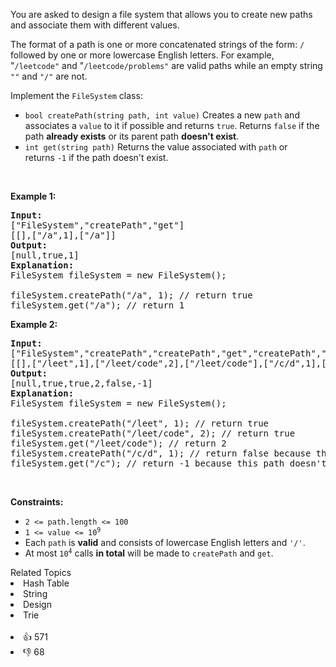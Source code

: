 <p>You are asked to design a file system&nbsp;that allows you to create new paths and associate them with different values.</p>

<p>The format of a path is&nbsp;one or more concatenated strings of the form:&nbsp;<code>/</code> followed by one or more lowercase English letters. For example, "<code>/leetcode"</code>&nbsp;and "<code>/leetcode/problems"</code>&nbsp;are valid paths while an empty&nbsp;string <code>""</code> and <code>"/"</code>&nbsp;are not.</p>

<p>Implement the&nbsp;<code>FileSystem</code> class:</p>

<ul> 
 <li><code>bool createPath(string path, int value)</code>&nbsp;Creates a new <code>path</code> and associates a <code>value</code> to it if possible and returns <code>true</code>.&nbsp;Returns <code>false</code>&nbsp;if the path <strong>already exists</strong> or its parent path <strong>doesn't exist</strong>.</li> 
 <li><code>int get(string path)</code>&nbsp;Returns the value associated with <code>path</code> or returns&nbsp;<code>-1</code>&nbsp;if the path doesn't exist.</li> 
</ul>

<p>&nbsp;</p> 
<p><strong class="example">Example 1:</strong></p>

<pre>
<strong>Input:</strong> 
["FileSystem","createPath","get"]
[[],["/a",1],["/a"]]
<strong>Output:</strong> 
[null,true,1]
<strong>Explanation:</strong> 
FileSystem fileSystem = new FileSystem();

fileSystem.createPath("/a", 1); // return true
fileSystem.get("/a"); // return 1
</pre>

<p><strong class="example">Example 2:</strong></p>

<pre>
<strong>Input:</strong> 
["FileSystem","createPath","createPath","get","createPath","get"]
[[],["/leet",1],["/leet/code",2],["/leet/code"],["/c/d",1],["/c"]]
<strong>Output:</strong> 
[null,true,true,2,false,-1]
<strong>Explanation:</strong> 
FileSystem fileSystem = new FileSystem();

fileSystem.createPath("/leet", 1); // return true
fileSystem.createPath("/leet/code", 2); // return true
fileSystem.get("/leet/code"); // return 2
fileSystem.createPath("/c/d", 1); // return false because the parent path "/c" doesn't exist.
fileSystem.get("/c"); // return -1 because this path doesn't exist.
</pre>

<p>&nbsp;</p> 
<p><strong>Constraints:</strong></p>

<ul> 
 <li><code>2 &lt;= path.length &lt;= 100</code></li> 
 <li><code>1 &lt;= value &lt;= 10<sup>9</sup></code></li> 
 <li>Each <code>path</code> is <strong>valid</strong> and consists of lowercase English letters and <code>'/'</code>.</li> 
 <li>At most <code>10<sup>4</sup></code> calls <strong>in total</strong> will be made to <code>createPath</code> and <code>get</code>.</li> 
</ul>

<div><div>Related Topics</div><div><li>Hash Table</li><li>String</li><li>Design</li><li>Trie</li></div></div><br><div><li>👍 571</li><li>👎 68</li></div>